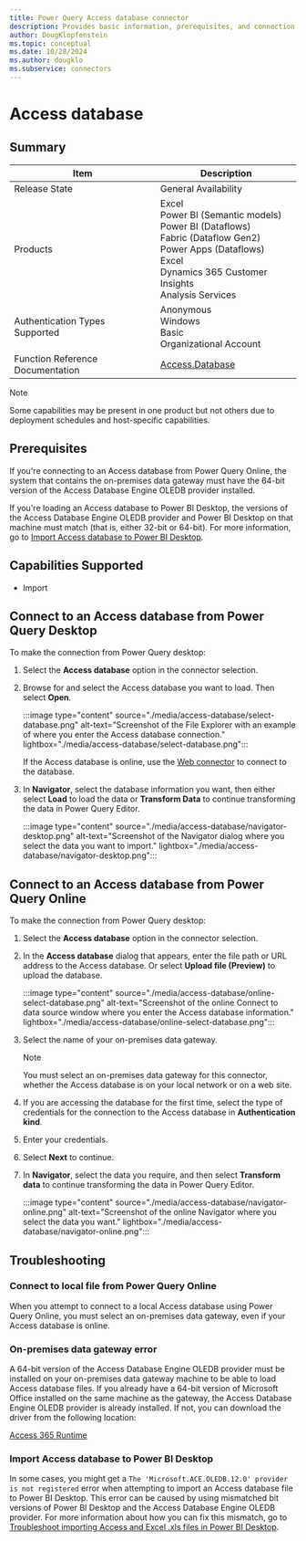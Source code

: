 ```yaml
---
title: Power Query Access database connector
description: Provides basic information, prerequisites, and connection instructions, along with tips about using the on-premises data gateway and fixing mismatched bit versions.
author: DougKlopfenstein
ms.topic: conceptual
ms.date: 10/28/2024
ms.author: dougklo
ms.subservice: connectors
---
```


# Access database

## Summary

| Item | Description |
| ---- | ----------- |
| Release State | General Availability |
| Products | Excel<br/>Power BI (Semantic models)<br/>Power BI (Dataflows)<br/>Fabric (Dataflow Gen2)<br/>Power Apps (Dataflows)<br/>Excel<br/>Dynamics 365 Customer Insights<br/>Analysis Services |
| Authentication Types Supported | Anonymous<br/>Windows<br/>Basic<br/>Organizational Account |
| Function Reference Documentation | [Access.Database](/powerquery-m/access-database) |

> [!NOTE]
> Some capabilities may be present in one product but not others due to deployment schedules and host-specific capabilities.

## Prerequisites

If you're connecting to an Access database from Power Query Online, the system that contains the on-premises data gateway must have the 64-bit version of the Access Database Engine OLEDB provider installed.

If you're loading an Access database to Power BI Desktop, the versions of the Access Database Engine OLEDB provider and Power BI Desktop on that machine must match (that is, either 32-bit or 64-bit). For more information, go to [Import Access database to Power BI Desktop](#import-access-database-to-power-bi-desktop).

## Capabilities Supported

* Import

## Connect to an Access database from Power Query Desktop

To make the connection from Power Query desktop:

1. Select the **Access database** option in the connector selection.

2. Browse for and select the Access database you want to load. Then select **Open**.

   :::image type="content" source="./media/access-database/select-database.png" alt-text="Screenshot of the File Explorer with an example of where you enter the Access database connection." lightbox="./media/access-database/select-database.png":::

   If the Access database is online, use the [Web connector](./web/web.md) to connect to the database.

3. In **Navigator**, select the database information you want, then either select **Load** to load the data or **Transform Data** to continue transforming the data in Power Query Editor.

   :::image type="content" source="./media/access-database/navigator-desktop.png" alt-text="Screenshot of the Navigator dialog where you select the data you want to import." lightbox="./media/access-database/navigator-desktop.png":::

## Connect to an Access database from Power Query Online

To make the connection from Power Query desktop:

1. Select the **Access database** option in the connector selection.

2. In the **Access database** dialog that appears, enter the file path or URL address to the Access database. Or select **Upload file (Preview)** to upload the database.

   :::image type="content" source="./media/access-database/online-select-database.png" alt-text="Screenshot of the online Connect to data source window where you enter the Access database information." lightbox="./media/access-database/online-select-database.png":::

3. Select the name of your on-premises data gateway.

      > [!NOTE]
      > You must select an on-premises data gateway for this connector, whether the Access database is on your local network or on a web site.

4. If you are accessing the database for the first time, select the type of credentials for the connection to the Access database in **Authentication kind**.

5. Enter your credentials.

6. Select **Next** to continue.

7. In **Navigator**, select the data you require, and then select **Transform data** to continue transforming the data in Power Query Editor.

   :::image type="content" source="./media/access-database/navigator-online.png" alt-text="Screenshot of the online Navigator where you select the data you want." lightbox="./media/access-database/navigator-online.png":::

## Troubleshooting

### Connect to local file from Power Query Online

When you attempt to connect to a local Access database using Power Query Online, you must select an on-premises data gateway, even if your Access database is online.

### On-premises data gateway error

A 64-bit version of the Access Database Engine OLEDB provider must be installed on your on-premises data gateway machine to be able to load Access database files. If you already have a 64-bit version of Microsoft Office installed on the same machine as the gateway, the Access Database Engine OLEDB provider is already installed. If not, you can download the driver from the following location:

[Access 365 Runtime](https://support.microsoft.com/office/download-and-install-microsoft-365-access-runtime-185c5a32-8ba9-491e-ac76-91cbe3ea09c9)

### Import Access database to Power BI Desktop

In some cases, you might get a `The 'Microsoft.ACE.OLEDB.12.0' provider is not registered` error when attempting to import an Access database file to Power BI Desktop. This error can be caused by using mismatched bit versions of Power BI Desktop and the Access Database Engine OLEDB provider. For more information about how you can fix this mismatch, go to [Troubleshoot importing Access and Excel .xls files in Power BI Desktop](/power-bi/connect-data/desktop-access-database-errors).
